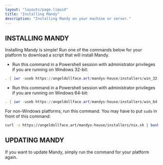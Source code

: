 ```yaml
---
layout: "layouts/page.liquid"
title: "Installing Mandy"
description: "Installing Mandy on your machine or server."
---
```


## INSTALLING MANDY

Installing Mandy is simple! Run one of the commands below for your platform to download a script that will install Mandy.

- Run this command in a Powershell session with administrator privileges if you are running on Windows 32-bit:

```Powershell
. { iwr -useb https://angeldollface.art/mandys-house/installers/win_32.ps1 } | iex; ./win_32.ps1
```

- Run this command in a Powershell session with administrator privileges if you are running on Windows 64-bit:

```Powershell
. { iwr -useb https://angeldollface.art/mandys-house/installers/win_64.ps1 } | iex; ./win_64.ps1
```

For non-Windows platforms, run this command. You may have to put `sudo` in front of this command:

```bash
curl -s https://angeldollface.art/mandys-house/installers/nix.sh | bash -s
```

## UPDATING MANDY

If you want to update Mandy, simply run the command for your platform again.